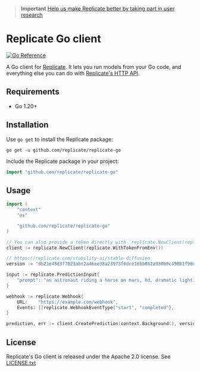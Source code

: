 > **Important**
> [Help us make Replicate better by taking part in user research](https://forms.gle/qUVQ84mjiqzwzSb48)

# Replicate Go client

[![Go Reference](https://pkg.go.dev/badge/github.com/replicate/replicate-go.svg)](https://pkg.go.dev/github.com/replicate/replicate-go)

A Go client for [Replicate](https://replicate.com).
It lets you run models from your Go code,
and everything else you can do with
[Replicate's HTTP API](https://replicate.com/docs/reference/http).

## Requirements

- Go 1.20+

## Installation

Use `go get` to install the Replicate package:

```console
go get -u github.com/replicate/replicate-go
```

Include the Replicate package in your project:

```go
import "github.com/replicate/replicate-go"
```

## Usage

```go
import (
	"context"
	"os"

	"github.com/replicate/replicate-go"
)

// You can also provide a token directly with `replicate.NewClient(replicate.WithToken("r8_..."))`
client := replicate.NewClient(replicate.WithTokenFromEnv())

// https://replicate.com/stability-ai/stable-diffusion
version := "db21e45d3f7023abc2a46ee38a23973f6dce16bb082a930b0c49861f96d1e5bf"

input := replicate.PredictionInput{
  	"prompt": "an astronaut riding a horse on mars, hd, dramatic lighting",
}

webhook := replicate.Webhook{
  	URL:    "https://example.com/webhook",
  	Events: []replicate.WebhookEventType{"start", "completed"},
}

prediction, err := client.CreatePrediction(context.Background(), version, input, &webhook)
```

## License

Replicate's Go client is released under the Apache 2.0 license.
See [LICENSE.txt](LICENSE.txt)
